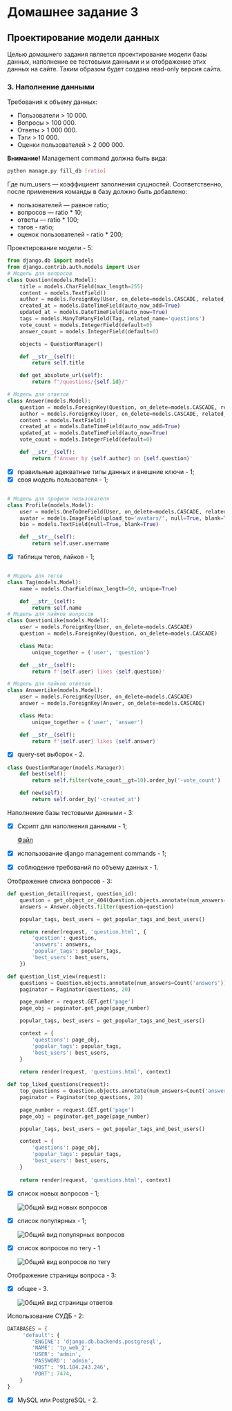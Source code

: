 # Домашнее задание 3

## Проектирование модели данных

Целью домашнего задания является проектирование модели базы данных, наполнение ее тестовыми данными и и отображение этих данных на сайте. Таким образом будет создана read-only версия сайта.

### 3. Наполнение данными
Требования к объему данных:
- Пользователи > 10 000.
- Вопросы > 100 000.
- Ответы > 1 000 000.
- Тэги > 10 000.
- Оценки пользователей > 2 000 000.

**Внимание!** Management command должна быть вида: 
```Bash
python manage.py fill_db [ratio]
```
Где num_users — коэффициент заполнения сущностей. Соответственно, после применения команды в базу должно быть добавлено:
 - пользователей — равное ratio;
 - вопросов — ratio * 10;
 - ответы — ratio * 100;
 - тэгов - ratio;
 - оценок пользователей - ratio * 200;

Проектирование модели - 5:
```python
from django.db import models
from django.contrib.auth.models import User
# Модель для вопросов
class Question(models.Model):
    title = models.CharField(max_length=255)
    content = models.TextField()
    author = models.ForeignKey(User, on_delete=models.CASCADE, related_name='questions')
    created_at = models.DateTimeField(auto_now_add=True)
    updated_at = models.DateTimeField(auto_now=True)
    tags = models.ManyToManyField(Tag, related_name='questions')
    vote_count = models.IntegerField(default=0)
    answer_count = models.IntegerField(default=0)

    objects = QuestionManager()

    def __str__(self):
        return self.title

    def get_absolute_url(self):
        return f"/questions/{self.id}/"

# Модель для ответов
class Answer(models.Model):
    question = models.ForeignKey(Question, on_delete=models.CASCADE, related_name='answers')
    author = models.ForeignKey(User, on_delete=models.CASCADE, related_name='answers')
    content = models.TextField()
    created_at = models.DateTimeField(auto_now_add=True)
    updated_at = models.DateTimeField(auto_now=True)
    vote_count = models.IntegerField(default=0)

    def __str__(self):
        return f'Answer by {self.author} on {self.question}'


```
- [X] правильные адекватные типы данных и внешние ключи - 1;
- [X] своя модель пользователя - 1;
```python

# Модель для профиля пользователя
class Profile(models.Model):
    user = models.OneToOneField(User, on_delete=models.CASCADE, related_name="profile")
    avatar = models.ImageField(upload_to='avatars/', null=True, blank=True)
    bio = models.TextField(null=True, blank=True)

    def __str__(self):
        return self.user.username
```
- [X] таблицы тегов, лайков - 1;
```python

# Модель для тегов
class Tag(models.Model):
    name = models.CharField(max_length=50, unique=True)

    def __str__(self):
        return self.name
# Модель для лайков вопросов
class QuestionLike(models.Model):
    user = models.ForeignKey(User, on_delete=models.CASCADE)
    question = models.ForeignKey(Question, on_delete=models.CASCADE)

    class Meta:
        unique_together = ('user', 'question')  

    def __str__(self):
        return f'{self.user} likes {self.question}'

# Модель для лайков ответов
class AnswerLike(models.Model):
    user = models.ForeignKey(User, on_delete=models.CASCADE)
    answer = models.ForeignKey(Answer, on_delete=models.CASCADE)

    class Meta:
        unique_together = ('user', 'answer')  

    def __str__(self):
        return f'{self.user} likes {self.answer}'

```
- [X] query-set выборок - 2.
```python
class QuestionManager(models.Manager):
    def best(self):
        return self.filter(vote_count__gt=10).order_by('-vote_count')  

    def new(self):
        return self.order_by('-created_at')  
```
Наполнение базы тестовыми данными - 3:

- [X] Cкрипт для наполнения данными - 1;
  
  [Файл](../../management/commands/fill_db.py)
- [X] использование django management commands - 1;
- [X] соблюдение требований по объему данных - 1.

Отображение списка вопросов - 3:

```python
def question_detail(request, question_id):
    question = get_object_or_404(Question.objects.annotate(num_answers=Count('answers')), id=question_id)
    answers = Answer.objects.filter(question=question)

    popular_tags, best_users = get_popular_tags_and_best_users()

    return render(request, 'question.html', {
        'question': question,
        'answers': answers,
        'popular_tags': popular_tags,
        'best_users': best_users,
    })

def question_list_view(request):
    questions = Question.objects.annotate(num_answers=Count('answers')).order_by('-id')
    paginator = Paginator(questions, 20)

    page_number = request.GET.get('page')
    page_obj = paginator.get_page(page_number)

    popular_tags, best_users = get_popular_tags_and_best_users()

    context = {
        'questions': page_obj,
        'popular_tags': popular_tags,
        'best_users': best_users,
    }
    
    return render(request, 'questions.html', context)

def top_liked_questions(request):
    top_questions = Question.objects.annotate(num_answers=Count('answers')).order_by('-vote_count')[:5]
    paginator = Paginator(top_questions, 20)

    page_number = request.GET.get('page')
    page_obj = paginator.get_page(page_number)

    popular_tags, best_users = get_popular_tags_and_best_users()

    context = {
        'questions': page_obj,
        'popular_tags': popular_tags,
        'best_users': best_users,
    }
    
    return render(request, 'questions.html', context)

```

- [X] список новых вопросов - 1;
  
  ![Общий вид новых вопросов](3_1.png)

- [X] список популярных - 1;
  
  ![Общий вид популярных вопросов](3_2.png)

- [X] список вопросов по тегу - 1
  
  ![Общий вид вопросов по тегу](3_3.png)

Отображение страницы вопроса - 3:

- [X] общее - 3.
  
  ![Общий вид страницы ответов](3_4.png)

Использование СУДБ - 2:

```python
DATABASES = {
     'default': {
        'ENGINE': 'django.db.backends.postgresql',
        'NAME': 'tp_web_2', 
        'USER': 'admin',
        'PASSWORD': 'admin',
        'HOST': '91.184.243.246',
        'PORT': 7474, 
    }  
}
```

- [X] MySQL или PostgreSQL - 2.
